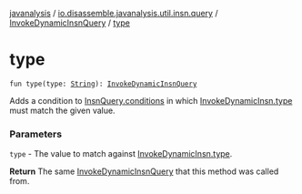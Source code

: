 [javanalysis](../../index.md) / [io.disassemble.javanalysis.util.insn.query](../index.md) / [InvokeDynamicInsnQuery](index.md) / [type](./type.md)

# type

`fun type(type: `[`String`](https://kotlinlang.org/api/latest/jvm/stdlib/kotlin/-string/index.html)`): `[`InvokeDynamicInsnQuery`](index.md)

Adds a condition to [InsnQuery.conditions](../-insn-query/conditions.md) in which [InvokeDynamicInsn.type](../../io.disassemble.javanalysis.insn/-invoke-dynamic-insn/type.md) must match the given value.

### Parameters

`type` - The value to match against [InvokeDynamicInsn.type](../../io.disassemble.javanalysis.insn/-invoke-dynamic-insn/type.md).

**Return**
The same [InvokeDynamicInsnQuery](index.md) that this method was called from.

